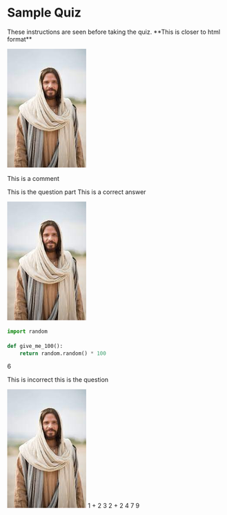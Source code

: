 # Sample Quiz
<quiz>
<settings title="Sample Quiz" due_at="Dec 21, 2023, 11:59 PM" available_from="Dec 16, 2023, 12:00 AM" available_to="Dec 21, 2023, 11:59 PM" points_possible="40" assignment_group="Final" shuffle_answers="True" time_limit="240" allowed_attempts="1" show_correct_answers_at="Dec 21, 2023, 11:59 PM" access_code="start-final">
</settings>

<description>
These instructions are seen before taking the quiz.
</description>


<question type="text">
**This is closer to html format**

![alt text](resources/image-test.jpg)

</question>

This is a comment

<question type = "multiple-choice">
This is the question part

<correct>
This is a correct answer
</correct>

<incorrect>

![alt text](resources/image-test.jpg)

</incorrect>
</question>

<question type = "multiple-choice">
<incorrect>

```python
import random

def give_me_100():
    return random.random() * 100
```

</incorrect>

<correct>6</correct>

<incorrect>
    This is 
    incorrect
</incorrect>
</question>

<question type='true-false'>
    <correct>
        this is the question
    </correct>
</question>

<question type = "matching">

![alt text](resources/image-test.jpg)
    <pair>
        <left>
            1 + 2
        </left>
        <right>
            3
        </right>
    </pair>
    <pair>
        <left>
            2 + 2
        </left>
        <right>
            4
        </right>
    </pair>
    <distractors>
        7
        9
    </distractors>

</question>
</quiz>

